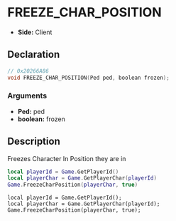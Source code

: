 # FREEZE_CHAR_POSITION
- **Side:** Client

## Declaration
```cpp
// 0x20266A86
void FREEZE_CHAR_POSITION(Ped ped, boolean frozen);
```

### Arguments
- **Ped:** ped
- **boolean:** frozen

## Description
Freezes Character In Position they are in

```lua
local playerId = Game.GetPlayerId()
local playerChar = Game.GetPlayerChar(playerId)
Game.FreezeCharPosition(playerChar, true)
```

```squirrel
local playerId = Game.GetPlayerId();
local playerChar = Game.GetPlayerChar(playerId);
Game.FreezeCharPosition(playerChar, true);
```